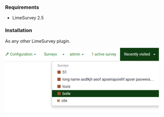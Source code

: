 ### Requirements

* LimeSurvey 2.5

### Installation

As any other LimeSurvey plugin.

![Last visited surveys](assets/lastvisitedsurveys.png)
